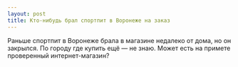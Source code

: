 ```yaml
---
layout: post 
title: Кто-нибудь брал спортпит в Воронеже на заказ 
--- 
```

Раньше спортпит в Воронеже брала в магазине недалеко от дома, но он закрылся. По городу где купить ещё — не знаю. Может есть на примете проверенный интернет-магазин?